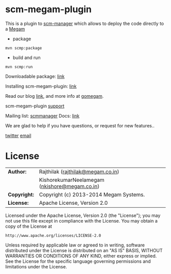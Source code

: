 scm-megam-plugin
================

This is a plugin to [scm-manager](http://scm-manager.org) which  allows to deploy the code directly to a [Megam](https://www.megam.co)

* package

```
mvn scmp:package
```

* build and run

```
mvn scmp:run
```

Downloadable package: [link](https://s3-ap-southeast-1.amazonaws.com/megampub/0.1/zip/scm-megam-plugin-1.0-SNAPSHOT.scmp)

Installing scm-megam-plugin: [link](https://bitbucket.org/sdorra/scm-manager/wiki/faq)

Read our blog [link](http://blog.megam.co), and more info at [gomegam](http://www.gomegam.com). 

scm-megam-plugin [support](http://support.megam.co)

Mailing list:  [scmmanager](http://groups.google.com/group/scmmanager)
Docs: [link](https://www.gomegam.com/docs)

We are glad to help if you have questions, or request for new features..

[twitter](http://twitter.com/indykish) [email](<rajthilak@megam.co.in>)

# License

|                      |                                          |
|:---------------------|:-----------------------------------------|
| **Author:**          | Rajthilak (<rajthilak@megam.co.in>)
|		       	       | KishorekumarNeelamegam (<nkishore@megam.co.in>)
| **Copyright:**       | Copyright (c) 2013-2014 Megam Systems.
| **License:**         | Apache License, Version 2.0

Licensed under the Apache License, Version 2.0 (the "License");
you may not use this file except in compliance with the License.
You may obtain a copy of the License at

    http://www.apache.org/licenses/LICENSE-2.0

Unless required by applicable law or agreed to in writing, software
distributed under the License is distributed on an "AS IS" BASIS,
WITHOUT WARRANTIES OR CONDITIONS OF ANY KIND, either express or implied.
See the License for the specific language governing permissions and
limitations under the License.